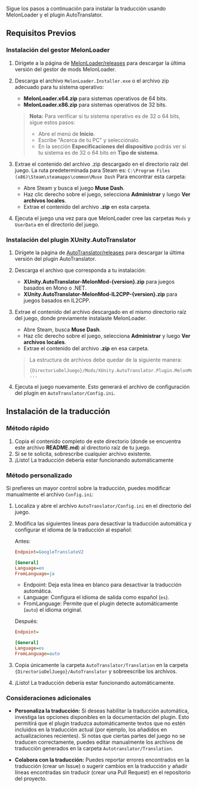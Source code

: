 Sigue los pasos a continuación para instalar la traducción usando MelonLoader y el plugin AutoTranslator.

## Requisitos Previos

### Instalación del gestor MelonLoader

1. Dirígete a la página de [MelonLoader/releases](https://github.com/LavaGang/MelonLoader/releases) para descargar la última versión del gestor de mods MelonLoader.

2. Descarga el archivo `MelonLoader.Installer.exe` o el archivo zip adecuado para tu sistema operativo:
   - **MelonLoader.x64.zip** para sistemas operativos de 64 bits.
   - **MelonLoader.x86.zip** para sistemas operativos de 32 bits.

   > **Nota:** Para verificar si tu sistema operativo es de 32 o 64 bits, sigue estos pasos:
   > - Abre el menú de **Inicio**.
   > - Escribe "Acerca de tu PC" y selecciónalo.
   > - En la sección **Especificaciones del dispositivo** podrás ver si tu sistema es de 32 o 64 bits en **Tipo de sistema**.

3. Extrae el contenido del archivo .zip descargado en el directorio raíz del juego. La ruta predeterminada para Steam es:
`C:\Program Files (x86)\Steam\steamapps\common\Muse Dash`
Para encontrar esta carpeta:
   - Abre Steam y busca el juego **Muse Dash**.
   - Haz clic derecho sobre el juego, selecciona **Administrar** y luego **Ver archivos locales**.
   - Extrae el contenido del archivo **.zip** en esta carpeta.

4. Ejecuta el juego una vez para que MelonLoader cree las carpetas `Mods` y `UserData` en el directorio del juego.

### Instalación del plugin XUnity.AutoTranslator

1. Dirígete la página de [AutoTranslator/releases](https://github.com/bbepis/XUnity.AutoTranslator/releases) para descargar la última versión del plugin AutoTranslator.

2. Descarga el archivo que corresponda a tu instalación:
   - **XUnity.AutoTranslator-MelonMod-{version}.zip** para juegos basados en Mono o .NET.
   - **XUnity.AutoTranslator-MelonMod-IL2CPP-{version}.zip** para juegos basados en IL2CPP.

3. Extrae el contenido del archivo descargado en el mismo directorio raíz del juego, donde previamente instalaste MelonLoader.
   - Abre Steam, busca **Muse Dash**.
   - Haz clic derecho sobre el juego, selecciona **Administrar** y luego **Ver archivos locales**.
   - Extrae el contenido del archivo **.zip** en esa carpeta.

   > La estructura de archivos debe quedar de la siguiente manera:
   > ```
   > {DirectorioDelJuego}/Mods/XUnity.AutoTranslator.Plugin.MelonMod.dll
   > ...
   > ```

4. Ejecuta el juego nuevamente. Esto generará el archivo de configuración del plugin en `AutoTranslator/Config.ini`.

## Instalación de la traducción

### Método rápido

1. Copia el contenido completo de este directorio (donde se encuentra este archivo **README.md**) al directorio raíz de tu juego.
2. Si se te solicita, sobrescribe cualquier archivo existente.
3. ¡Listo! La traducción debería estar funcionando automáticamente

### Método personalizado

Si prefieres un mayor control sobre la traducción, puedes modificar manualmente el archivo `Config.ini`:

1. Localiza y abre el archivo `AutoTranslator/Config.ini` en el directorio del juego.

2. Modifica las siguientes líneas para desactivar la traducción automática y configurar el idioma de la traducción al español:

   Antes:
   ```ini
   Endpoint=GoogleTranslateV2

   [General]
   Language=en
   FromLanguage=ja
   ```

   - Endpoint: Deja esta línea en blanco para desactivar la traducción automática.
   - Language: Configura el idioma de salida como español (`es`).
   - FromLanguage: Permite que el plugin detecte automáticamente (`auto`) el idioma original.

   Después:
   ```ini
   Endpoint=

   [General]
   Language=es
   FromLanguage=auto
   ```

3. Copia únicamente la carpeta `AutoTranslator/Translation` en la carpeta `{DirectorioDelJuego}/AutoTranslator` y sobreescribe los archivos.

4. ¡Listo! La traducción debería estar funcionando automáticamente.

### Consideraciones adicionales
- **Personaliza la traducción:** Si deseas habilitar la traducción automática, investiga las opciones disponibles en la documentación del plugin. Esto permitirá que el plugin traduzca automáticamente textos que no estén incluidos en la traducción actual (por ejemplo, los añadidos en actualizaciones recientes). Si notas que ciertas partes del juego no se traducen correctamente, puedes editar manualmente los archivos de traducción generados en la carpeta `Autotranslator/Translation`. 

- **Colabora con la traducción:** Puedes reportar errores encontrados en la traducción (crear un Issue) o sugerir cambios en la traducción y añadir líneas encontradas sin traducir (crear una Pull Request) en el repositorio del proyecto.